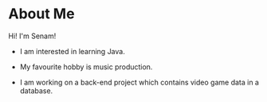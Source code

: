 # About Me

Hi! I'm Senam! 

- I am interested in learning Java. 

- My favourite hobby is music production. 

- I am working on a back-end project which contains video game data in a database. 